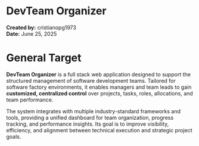 # DevTeam Organizer
**Created by:** cristianopg1973  
**Date:** June 25, 2025

# General Target

**DevTeam Organizer** is a full stack web application designed to support the structured management of software development teams. Tailored for software factory environments, it enables managers and team leads to gain **customized, centralized control** over projects, tasks, roles, allocations, and team performance.

The system integrates with multiple industry-standard frameworks and tools, providing a unified dashboard for team organization, progress tracking, and performance insights. Its goal is to improve visibility, efficiency, and alignment between technical execution and strategic project goals.

